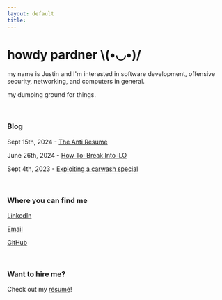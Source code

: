 ```yaml
---
layout: default
title:
---
```



# howdy pardner \\(•◡•)/

my name is Justin and I'm interested in software development, offensive security, networking, and computers in general.

my dumping ground for things.

<br/>

### Blog

Sept 15th, 2024 - [The Anti Resume](/blog/the-anti-resume)

June 26th, 2024 - [How To: Break Into iLO](/blog/how-to-break-into-ilo)

Sept 4th, 2023 - [Exploiting a carwash special](blog/carwash)

<br/>

### Where you can find me

[LinkedIn](https://www.linkedin.com/in/justin-sautter/)

[Email](mailto:me@justinsautter.zip)

[GitHub](https://github.com/justinsautter/)

<br/>

### Want to hire me?

Check out my [résumé](/resume.pdf)!